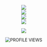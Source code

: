 
<div align='center'>
  <img src="https://readme-typing-svg.herokuapp.com?center=true&multiline=true&width=500&height=100&lines=Hi+%F0%9F%91%8B%2C+I+am+HubiSm4%2C;I'm+learning+Java+%E2%AD%90%2C;Contact+me+in+discord+%F0%9F%92%99" />  
</div>

<div align='center'>
  <img src="https://lanyard.cnrad.dev/api/514532140843663371?bg=333333&borderRadius=10px" />  
</div>

<div align='center'>
<img src="[![Discord Presence](https://lanyard-profile-readme.vercel.app/api/94490510688792576?theme=light&bg=809ecf&animated=false&hideDiscrim=true&borderRadius=30px&idleMessage=Probably%20doing%20something%20else...)](https://discord.com/users/94490510688792576)" />
</div>

<div align='center'>
<img src="https://github-readme-stats.vercel.app/api?username=HubiSm4&border_radius=10px&theme=dark&bg_color=1f1f1f&border_color=1f1f1f&icon_color=36BCF7FF&show_icons=true" />
</div>



<div align='center'> 
  <p align="center">
    <a href="https://skillicons.dev">
      <img src='https://skillicons.dev/icons?i=java,idea' />
    </a>
  </p>
</div>

<div align='center'>
<img alt="PROFILE VIEWS" src="https://komarev.com/ghpvc/?username=HubiSm4&style=for-the-badge&color=36BCF7FF">
</div>
